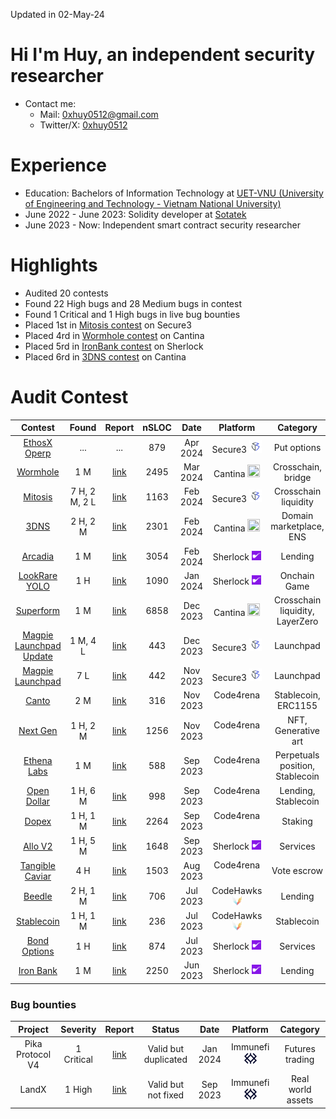 Updated in 02-May-24

# Hi I'm Huy, an independent security researcher
- Contact me: 
    + Mail: 0xhuy0512@gmail.com
    + Twitter/X: [0xhuy0512](https://twitter.com/0xhuy0512)
# Experience
- Education: Bachelors of Information Technology at [UET-VNU (University of Engineering and Technology - Vietnam National University)](https://uet.vnu.edu.vn/en/)
- June 2022 - June 2023: Solidity developer at [Sotatek](https://www.sotatek.com/about-us/)
- June 2023 - Now: Independent smart contract security researcher

# Highlights
- Audited 20 contests
- Found 22 High bugs and 28 Medium bugs in contest
- Found 1 Critical and 1 High bugs in live bug bounties
- Placed 1st in [Mitosis contest](https://secure3.io/contest/e377f59b8e) on Secure3
- Placed 4rd in [Wormhole contest](https://cantina.xyz/code/627528d0-db8a-4c42-b8b4-a5760ff31baf/README.md) on Cantina
- Placed 5rd in [IronBank contest](https://audits.sherlock.xyz/contests/84/leaderboard) on Sherlock
- Placed 6rd in [3DNS contest](https://cantina.xyz/code/cdb738fd-0e7f-4a6b-9073-2b8629bfc1c3/README.md) on Cantina

# Audit Contest
| Contest | Found | Report   | nSLOC | Date | Platform | Category
|:--:|:--:|:--:|:--:|:--:|:--:|:--:|
| [EthosX Operp](https://secure3.io/contest/e377f59b8e)     | ... | ... | 879 |Apr 2024 | Secure3 <img src="./img/secure3.ico" width=20 height=20> | Put options
| [Wormhole](https://cantina.xyz/code/627528d0-db8a-4c42-b8b4-a5760ff31baf/README.md)     | 1 M | [link](https://github.com/tnquanghuy0512/audits/blob/main/Cantina/2024-03-wormhole.md) | 2495 |Mar 2024 | Cantina <img src="./img/cantina.ico" width=20 height=20> | Crosschain, bridge
| [Mitosis](https://secure3.io/contest/e377f59b8e)     | 7 H, 2 M, 2 L | [link](https://github.com/tnquanghuy0512/audits/blob/main/Private%20audit/Secure3/2024-02-mitosis.md) | 1163 |Feb 2024 | Secure3 <img src="./img/secure3.ico" width=20 height=20> | Crosschain liquidity
| [3DNS](https://cantina.xyz/code/cdb738fd-0e7f-4a6b-9073-2b8629bfc1c3/README.md)     | 2 H, 2 M | [link](https://github.com/tnquanghuy0512/audits/blob/main/Cantina/2024-02-3dns.md) | 2301 |Feb 2024 | Cantina <img src="./img/cantina.ico" width=20 height=20> | Domain marketplace, ENS
|[Arcadia](https://audits.sherlock.xyz/contests/137)          | 1 M | [link](https://github.com/tnquanghuy0512/audits/blob/main/Sherlock/2024-02-arcadia.md) | 3054 | Feb 2024 | Sherlock <img src="./img/sherlock.svg" width=15 height=15> | Lending
|[LookRare YOLO](https://audits.sherlock.xyz/contests/163)          | 1 H | [link](https://github.com/tnquanghuy0512/audits/blob/main/Sherlock/2024-01-lookrare-yolo.md) | 1090 | Jan 2024 | Sherlock <img src="./img/sherlock.svg" width=15 height=15> | Onchain Game
| [Superform](https://cantina.xyz/competitions/2cd0b038-3e32-4db6-b488-0f85b6f0e49f)     | 1 M | [link](https://github.com/tnquanghuy0512/audits/blob/main/Cantina/2023-12-superform.md) | 6858 |Dec 2023 | Cantina <img src="./img/cantina.ico" width=20 height=20> | Crosschain liquidity, LayerZero
| [Magpie Launchpad Update](https://secure3.io/contest/89039b8f)     | 1 M, 4 L | [link](https://github.com/tnquanghuy0512/audits/blob/main/Private%20audit/Secure3/2023-12-magpie-launchpad-update.md) | 443 |Dec 2023 | Secure3 <img src="./img/secure3.ico" width=20 height=20> | Launchpad
| [Magpie Launchpad](https://secure3.io/contest/766a8309)     | 7 L | [link](https://github.com/tnquanghuy0512/audits/blob/main/Private%20audit/Secure3/2023-11-magpie-launchpad.md) | 442 |Nov 2023 | Secure3 <img src="./img/secure3.ico" width=20 height=20> | Launchpad
| [Canto](https://code4rena.com/audits/2023-11-canto-application-specific-dollars-and-bonding-curves-for-1155s#top)                     | 2 M | [link](https://github.com/tnquanghuy0512/audits/blob/main/Code4rena/2023-12-canto.md) | 316  | Nov 2023 | Code4rena <img src="./img/c4.ico" width=15 height=15> | Stablecoin, ERC1155
| [Next Gen](https://code4rena.com/audits/2023-10-nextgen#top)                      | 1 H, 2 M | [link](https://github.com/tnquanghuy0512/audits/blob/main/Code4rena/2023-11-nextgen.md) | 1256 | Nov 2023 | Code4rena <img src="./img/c4.ico" width=15 height=15> | NFT, Generative art
| [Ethena Labs](https://code4rena.com/audits/2023-10-ethena-labs#top)               | 1 M | [link](https://github.com/tnquanghuy0512/audits/blob/main/Code4rena/2023-10-open-dollar.md) | 588  | Sep 2023 | Code4rena <img src="./img/c4.ico" width=15 height=15> | Perpetuals position, Stablecoin
| [Open Dollar](https://code4rena.com/audits/2023-10-open-dollar#top)               | 1 H, 6 M | [link](https://github.com/tnquanghuy0512/audits/blob/main/Code4rena/2023-10-ethena-labs.md) | 998  | Sep 2023 | Code4rena <img src="./img/c4.ico" width=15 height=15> | Lending, Stablecoin
| [Dopex](https://code4rena.com/audits/2023-08-dopex#top)                           | 1 H, 1 M | [link](https://github.com/tnquanghuy0512/audits/blob/main/Code4rena/2023-09-dopex.md) | 2264 | Sep 2023 | Code4rena <img src="./img/c4.ico" width=15 height=15> | Staking
|[Allo V2](https://audits.sherlock.xyz/contests/109)          | 1 H, 5 M | [link](https://github.com/tnquanghuy0512/audits/blob/main/Sherlock/2023-09-allo-v2.md) | 1648 | Sep 2023 | Sherlock <img src="./img/sherlock.svg" width=15 height=15> | Services
| [Tangible Caviar](https://code4rena.com/contests/2023-08-tangible-caviar#top)     | 4 H | [link](https://github.com/tnquanghuy0512/audits/blob/main/Code4rena/2023-08-tangible-caviar.md) | 1503 | Aug 2023 | Code4rena <img src="./img/c4.ico" width=15 height=15> | Vote escrow
| [Beedle](https://www.codehawks.com/contests/clkbo1fa20009jr08nyyf9wbx)         | 2 H, 1 M | [link](https://github.com/tnquanghuy0512/audits/blob/main/CodeHawks/2023-07-beedle.md) | 706 |Jul 2023 | CodeHawks <img src="./img/codehawks.png" width=15 height=15> | Lending
| [Stablecoin](https://www.codehawks.com/contests/cljx3b9390009liqwuedkn0m0)     | 1 H, 1 M | [link](https://github.com/tnquanghuy0512/audits/blob/main/CodeHawks/2023-07-stablecoin.md) | 236 |Jul 2023 | CodeHawks <img src="./img/codehawks.png" width=15 height=15> | Stablecoin
| [Bond Options](https://audits.sherlock.xyz/contests/99)     | 1 H | [link](https://github.com/tnquanghuy0512/audits/blob/main/Sherlock/2023-05-bond-options.md) | 874  | Jul 2023 | Sherlock <img src="./img/sherlock.svg" width=15 height=15> | Services
| [Iron Bank](https://audits.sherlock.xyz/contests/84)        | 1 M | [link](https://github.com/tnquanghuy0512/audits/blob/main/Sherlock/2023-05-ironbank.md) | 2250 |Jun 2023 | Sherlock <img src="./img/sherlock.svg" width=15 height=15> | Lending



### Bug bounties
| Project | Severity | Report | Status | Date| Platform| Category
|:--:|:--:|:--:|:--:|:--:|:--:|:--:|
| Pika Protocol V4 | 1 Critical | [link](https://github.com/tnquanghuy0512/audits/blob/main/Immunefi/2024-01-pika-protocol.md) | Valid but duplicated | Jan 2024 | Immunefi <img src="./img/immunefi.png" width =20 height=20>| Futures trading
| LandX | 1 High | [link](https://github.com/tnquanghuy0512/audits/blob/main/Immunefi/2023-12-land-x.md) | Valid but not fixed | Sep 2023 | Immunefi <img src="./img/immunefi.png" width =20 height=20> | Real world assets

